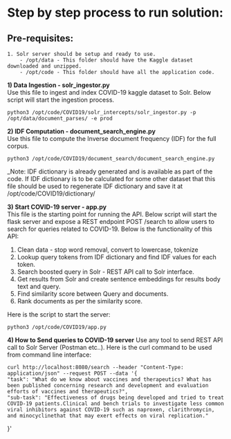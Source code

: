 # Step by step process to run solution:

## Pre-requisites:
    1. Solr server should be setup and ready to use.
        - /opt/data - This folder should have the Kaggle dataset downloaded and unzipped.
        - /opt/code - This folder should have all the application code.

**1)  Data Ingestion - solr_ingestor.py**<br/>
  Use this file to ingest and index COVID-19 kaggle dataset to Solr. Below script will start the ingestion process.
  
    python3 /opt/code/COVID19/solr_intercepts/solr_ingestor.py -p /opt/data/document_parses/ -e prod
  
  
**2) IDF Computation - document_search_engine.py**<br/>
  Use this file to compute the Inverse document frequency (IDF) for the full corpus.
  
    python3 /opt/code/COVID19/document_search/document_search_engine.py
    
  _Note: IDF dictionary is already generated and is available as part of the code. If IDF dictionary is to be calculated for some other dataset that this file should be used to regenerate IDF dictionary and save it at /opt/code/COVID19/dictionary/

**3) Start COVID-19 server - app.py**<br/>
  This file is the starting point for running the API. Below script will start the flask server and expose a REST endpoint POST /search to allow users to search for queries related to COVID-19. Below is the functionality of this API:
  1) Clean data - stop word removal, convert to lowercase, tokenize
  2) Lookup query tokens from IDF dictionary and find IDF values
 for each token.
 3) Search boosted query in Solr - REST API call to Solr interface.
 4) Get results from Solr and create sentence embeddings for results body text and query.
 5) Find similarity score between Query and documents.
 6) Rank documents as per the similarity score.
 
 Here is the script to start the server:
 
    python3 /opt/code/COVID19/app.py
  
**4) How to Send queries to COVID-19 server**
  Use any tool to send REST API call to Solr Server (Postman etc..). Here is the curl command to be used from command line interface:
  
    curl http://localhost:8080/search --header "Content-Type: application/json" --request POST --data '{
	"task": "What do we know about vaccines and therapeutics? What has been published concerning research and development and evaluation efforts of vaccines and therapeutics?",
	"sub-task": "Effectiveness of drugs being developed and tried to treat COVID-19 patients.Clinical and bench trials to investigate less common viral inhibitors against COVID-19 such as naproxen, clarithromycin, and minocyclinethat that may exert effects on viral replication."
}'
